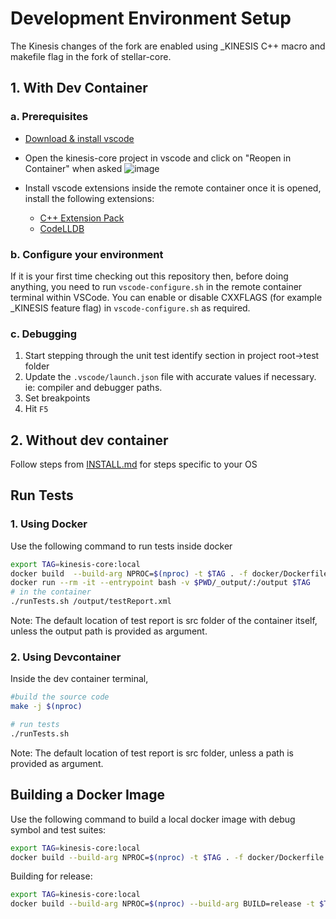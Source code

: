 # Development Environment Setup

The Kinesis changes of the fork are enabled using _KINESIS C++ macro and makefile flag in the fork of stellar-core.

## 1. With Dev Container

### a. Prerequisites
- [Download & install vscode](https://code.visualstudio.com/download)
- Open the kinesis-core project in vscode and click on "Reopen in Container" when asked
![image](https://user-images.githubusercontent.com/29750/203445568-939211f6-126f-4150-8b7e-d2b3360effff.png)

- Install vscode extensions inside the remote container once it is opened, install the following extensions:
    * [C++ Extension Pack](https://marketplace.visualstudio.com/items?itemName=ms-vscode.cpptools-extension-pack)
    * [CodeLLDB](https://marketplace.visualstudio.com/items?itemName=vadimcn.vscode-lldb)

### b. Configure your environment

If it is your first time checking out this repository then, before doing anything, you need to run `vscode-configure.sh` in the remote container terminal within VSCode. You can enable or disable CXXFLAGS (for example _KINESIS feature flag) in `vscode-configure.sh` as required. 

### c. Debugging

1. Start stepping through the unit test identify section in project root->test folder
2. Update the `.vscode/launch.json` file with accurate values if necessary. ie: compiler and debugger paths.
3. Set breakpoints
4. Hit `F5`

## 2. Without dev container 
Follow steps from [INSTALL.md](INSTALL.md) for steps specific to your OS


## Run Tests

### 1. Using Docker 
Use the following command to run tests inside docker 

```bash
export TAG=kinesis-core:local
docker build  --build-arg NPROC=$(nproc) -t $TAG . -f docker/Dockerfile.kinesis --target buildstage
docker run --rm -it --entrypoint bash -v $PWD/_output/:/output $TAG
# in the container
./runTests.sh /output/testReport.xml
```
Note: The default location of test report is src folder of the container itself, unless the output path is provided as argument.

### 2. Using Devcontainer
Inside the dev container terminal,
```bash 
#build the source code 
make -j $(nproc)

# run tests
./runTests.sh
```
Note: The default location of test report is src folder, unless a path is provided as argument.


## Building a Docker Image

Use the following command to build a local docker image with debug symbol and test suites:

```bash
export TAG=kinesis-core:local
docker build --build-arg NPROC=$(nproc) -t $TAG . -f docker/Dockerfile.kinesis
```

Building for release:
```bash
export TAG=kinesis-core:local
docker build --build-arg NPROC=$(nproc) --build-arg BUILD=release -t $TAG . -f docker/Dockerfile.kinesis
```

